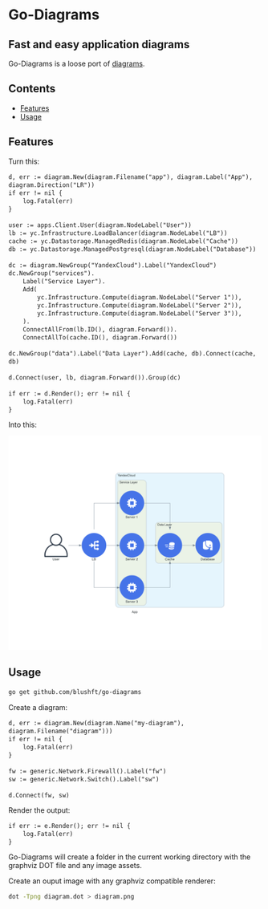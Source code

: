 # Go-Diagrams

## Fast and easy application diagrams

Go-Diagrams is a loose port of [diagrams](https://github.com/mingrammer/diagrams).

## Contents

- [Features](#features)
- [Usage](#usage)

## Features

Turn this:

```golang
d, err := diagram.New(diagram.Filename("app"), diagram.Label("App"), diagram.Direction("LR"))
if err != nil {
    log.Fatal(err)
}

user := apps.Client.User(diagram.NodeLabel("User"))
lb := yc.Infrastructure.LoadBalancer(diagram.NodeLabel("LB"))
cache := yc.Datastorage.ManagedRedis(diagram.NodeLabel("Cache"))
db := yc.Datastorage.ManagedPostgresql(diagram.NodeLabel("Database"))

dc := diagram.NewGroup("YandexCloud").Label("YandexCloud")
dc.NewGroup("services").
    Label("Service Layer").
    Add(
        yc.Infrastructure.Compute(diagram.NodeLabel("Server 1")),
        yc.Infrastructure.Compute(diagram.NodeLabel("Server 2")),
        yc.Infrastructure.Compute(diagram.NodeLabel("Server 3")),
    ).
    ConnectAllFrom(lb.ID(), diagram.Forward()).
    ConnectAllTo(cache.ID(), diagram.Forward())

dc.NewGroup("data").Label("Data Layer").Add(cache, db).Connect(cache, db)

d.Connect(user, lb, diagram.Forward()).Group(dc)

if err := d.Render(); err != nil {
    log.Fatal(err)
}
```

Into this:

![app-diagram](images/app-diagram.png)

## Usage

```sh
go get github.com/blushft/go-diagrams
```

Create a diagram:

```golang
d, err := diagram.New(diagram.Name("my-diagram"), diagram.Filename("diagram")))
if err != nil {
    log.Fatal(err)
}

fw := generic.Network.Firewall().Label("fw")
sw := generic.Network.Switch().Label("sw")

d.Connect(fw, sw)
```

Render the output:

```golang
if err := e.Render(); err != nil {
    log.Fatal(err)
}
```

Go-Diagrams will create a folder in the current working directory with the graphviz DOT file and any image assets.

Create an ouput image with any graphviz compatible renderer:

```sh
dot -Tpng diagram.dot > diagram.png
```
